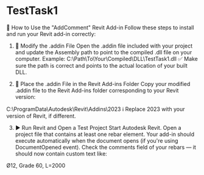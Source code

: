 # TestTask1
📄 How to Use the "AddComment" Revit Add-in
Follow these steps to install and run your Revit add-in correctly:

1. 🔧 Modify the .addin File
Open the .addin file included with your project and update the Assembly path to point to the compiled .dll file on your computer.
Example:
<Assembly>C:\Path\To\Your\Compiled\DLL\TestTask1.dll</Assembly>
✅ Make sure the path is correct and points to the actual location of your built DLL.

2. 📁 Place the .addin File in the Revit Add-ins Folder
Copy your modified .addin file to the Revit Add-ins folder corresponding to your Revit version:

C:\ProgramData\Autodesk\Revit\Addins\2023
ℹ️ Replace 2023 with your version of Revit, if different.

3. ▶️ Run Revit and Open a Test Project
Start Autodesk Revit.
Open a project file that contains at least one rebar element.
Your add-in should execute automatically when the document opens (if you're using DocumentOpened event).
Check the comments field of your rebars — it should now contain custom text like:

Ø12, Grade 60, L=2000
